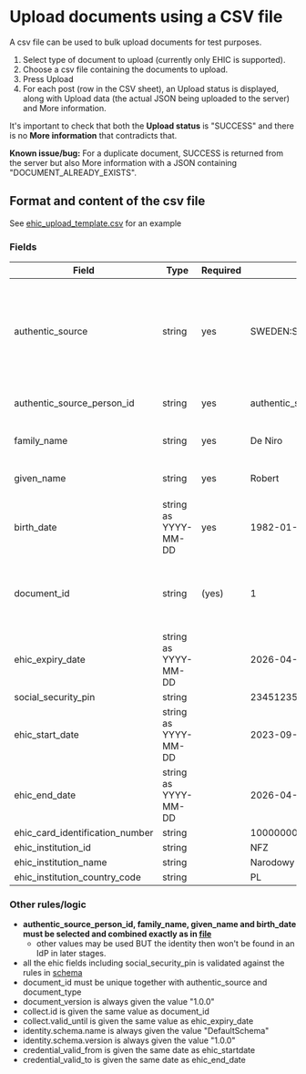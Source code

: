 # Upload documents using a CSV file

A csv file can be used to bulk upload documents for test purposes. 

1. Select type of document to upload (currently only EHIC is supported).
2. Choose a csv file containing the documents to upload.
3. Press Upload
4. For each post (row in the CSV sheet), an Upload status is displayed, along with Upload data (the actual JSON being uploaded to the server) and More information.

It's important to check that both the **Upload status** is "SUCCESS" and there is no **More information** that contradicts that. 

**Known issue/bug:** For a duplicate document, SUCCESS is returned from the server but also More information with a JSON containing "DOCUMENT_ALREADY_EXISTS".

## Format and content of the csv file

See [ehic_upload_template.csv](ehic_upload_template.csv) for an example

### Fields

| Field | Type | Required | Example | Comments |
|--|--|--|--|--|
| authentic_source | string | yes | SWEDEN:SUNET:EHIC | The authentic source to simulate in the test, make it unique for your organisation |
| authentic_source_person_id | string | yes | authentic_source_person_id_70 | Must be selected from [file](https://github.com/dc4eu/vc/blob/main/users_paris.csv) |
| family_name |string | yes | De Niro | Must be selected from [file](https://github.com/dc4eu/vc/blob/main/users_paris.csv) |	
| given_name |string | yes | Robert | Must be selected from [file](https://github.com/dc4eu/vc/blob/main/users_paris.csv) |
| birth_date |string as YYYY-MM-DD| yes |1982-01-15 | Must be selected from [file](https://github.com/dc4eu/vc/blob/main/users_paris.csv) |
| document_id | string | (yes) | 1 | leave field empty to have the system generate a unique one |
| ehic_expiry_date | string as YYYY-MM-DD || 	2026-04-12 ||
| social_security_pin | string | | 23451235 ||
| ehic_start_date | string as YYYY-MM-DD || 2023-09-08 ||
| ehic_end_date | string as YYYY-MM-DD || 2026-04-12 ||
| ehic_card_identification_number | string || 10000000000000000001 ||
| ehic_institution_id | string || NFZ ||
| ehic_institution_name | string || Narodowy Fundusz Zdrowia ||
| ehic_institution_country_code | string || PL ||

### Other rules/logic
- **authentic_source_person_id, family_name, given_name and birth_date must be selected and combined exactly as in [file](https://github.com/dc4eu/vc/blob/main/users_paris.csv)**
  - other values may be used BUT the identity then won't be found in an IdP in later stages.
- all the ehic fields including social_security_pin is validated against the rules in [schema](https://github.com/dc4eu/vc/blob/main/standards/schema_ehic.json)
- document_id must be unique together with authentic_source and document_type
- document_version is always given the value "1.0.0"
- collect.id is given the same value as document_id
- collect.valid_until is given the same value as ehic_expiry_date
- identity.schema.name is always given the value "DefaultSchema"
- identity.schema.version is always given the value "1.0.0"
- credential_valid_from is given the same date as ehic_startdate
- credential_valid_to is given the same date as ehic_end_date
